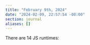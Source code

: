 ```yaml
---
title: "February 9th, 2024"
date: "2024-02-09, 22:57:54 -08:00"
section: journal
aliases: []
---
```

There are 14 JS runtimes:

